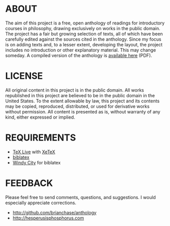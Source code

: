# ABOUT

The aim of this project is a free, open anthology of readings for
introductory courses in philosophy, drawing exclusively on works in
the public domain. The project has a fair but growing selection of
texts, all of which have been carefully edited against the sources
cited in the anthology. Since my focus is on adding texts and, to a
lesser extent, developing the layout, the project includes no
introduction or other explanatory material. This may change someday. A
compiled version of the anthology is [available
here](http://hesperusisphosphorus.com/prj/anthology.pdf) (PDF).

# LICENSE

All original content in this project is in the public domain. All
works republished in this project are believed to be in the public
domain in the United States. To the extent allowable by law, this
project and its contents may be copied, reproduced, distributed, or
used for derivative works without permission. All content is presented
as is, without warranty of any kind, either expressed or implied.

# REQUIREMENTS

* [TeX Live](http://www.tug.org/texlive) with [XeTeX](http://en.wikipedia.org/wiki/XeTeX)
* [biblatex](http://www.ctan.org/pkg/biblatex)
* [Windy City](http://github.com/brianchase/windycity) for biblatex

# FEEDBACK

Please feel free to send comments, questions, and suggestions. I would
especially appreciate corrections.

* http://github.com/brianchase/anthology
* http://hesperusisphosphorus.com

